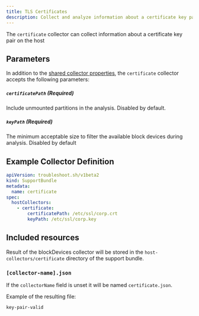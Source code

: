 ```yaml
---
title: TLS Certificates
description: Collect and analyze information about a certificate key pair
---
```


The `certificate` collector can collect information about a certificate key pair on the host

## Parameters

In addition to the [shared collector properties](/collect/collectors/#shared-properties), the `certificate` collector accepts the following parameters:

##### `certificatePath` (Required)
Include unmounted partitions in the analysis. Disabled by default.

##### `keyPath` (Required)
The minimum acceptable size to filter the available block devices during analysis. Disabled by default

## Example Collector Definition

```yaml
apiVersion: troubleshoot.sh/v1beta2
kind: SupportBundle
metadata:
  name: certificate
spec:
  hostCollectors:
    - certificate:
        certificatePath: /etc/ssl/corp.crt
        keyPath: /etc/ssl/corp.key
```

## Included resources

Result of the blockDevices collector will be stored in the `host-collectors/certificate` directory of the support bundle.

### `[collector-name].json`

If the `collectorName` field is unset it will be named `certificate.json`.

Example of the resulting file:

```
key-pair-valid
```
